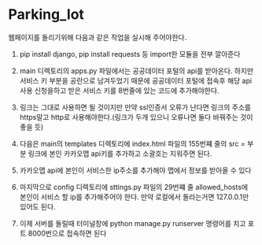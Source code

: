 ﻿# Parking_lot

웹페이지를 돌리기위해 다음과 같은 작업을 실시해 주어야한다.

1. pip install django, pip install requests 등 import한 모듈을 전부 깔아준다
2. main 디렉토리의 apps.py 파일에서는 공공데이터 포털의 api를 받아온다. 하지만 서비스 키 부분을 공란으로 남겨두었기
때문에 공공데이터 포털에 접속후 해당 api 사용 신청을하고 받은 서비스 키를 8번줄에 있는 코드에 추가해야한다.
3. 링크는 그대로 사용하면 될 것이지만 만약 ssl인증서 오류가 난다면 링크의 주소를 https말고 http로 사용해야한다.(링크가 두개 있으니 오류나면 둘다 바꿔주는 것이 좋을 듯)

4. 다음은 main의 templates 디렉토리에 index.html 파일의 155번쨰 줄의 src = 부분 링크에 본인 카카오맵 api키를 추가하고 소괄호는 지워주면 된다.
5. 카카오맵 api에 본인이 서비스한 ip주소를 추가해야 맵에서 정보를 받아올 수 있다

6. 마지막으로 config 디렉토리에 sttings.py 파일의 29번쨰 줄 allowed_hosts에 본인이 서비스 할 ip를 추가해주어야 한다.
만약 로컬에서 돌라는거면 127.0.0.1만 있어도 된다.

7. 이제 서버를 돌릴때 터미널창에 python manage.py runserver 명령어를 치고 포트 8000번으로 접속하면 된다
